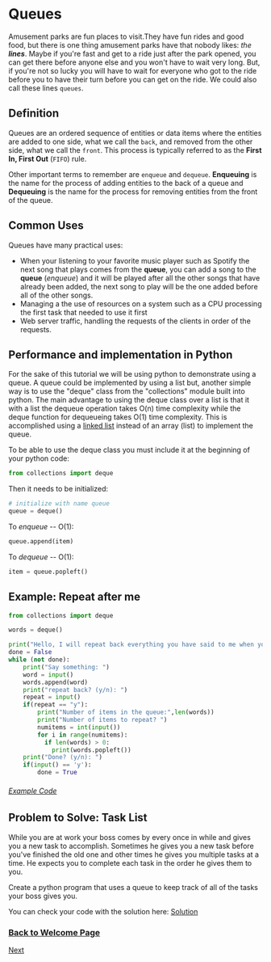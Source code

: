 # Queues
<!--Introduction-->
Amusement parks are fun places to visit.They have fun rides and good food, but there is one thing amusement parks have that nobody likes: _the **lines**_. Maybe if you're fast and get to a ride just after the park opened, you can get there before anyone else and you won't have to wait very long. But, if you're not so lucky you will have to wait for everyone who got to the ride before you to have their turn before you can get on the ride. We could also call these lines `queues`.

<!-- Definitions -->
## Definition

Queues are an ordered sequence of entities or data items where the entities are added to one side, what we call the `back`, and removed from the other side, what we call the `front`. This process is typically referred to as the **First In, First Out** (`FIFO`) rule.

Other important terms to remember are `enqueue` and `dequeue`. **Enqueuing** is the name for the process of adding entities to the back of a queue and **Dequeuing** is the name for the process for removing entities from the front of the queue.

<!-- Common uses -->
## Common Uses

Queues have many practical uses:

- When your listening to your favorite music player such as Spotify the next song that plays comes from the **queue**, you can add a song to the **queue** (_enqueue_) and it will be played after all the other songs that have already been added, the next song to play will be the one added before all of the other songs.
- Managing a the use of resources on a system such as a CPU processing the first task that needed to use it first
- Web server traffic, handling the requests of the clients in order of the requests.

## Performance and implementation in Python

For the sake of this tutorial we will be using python to demonstrate using a queue. A queue could be implemented by using a list but, another simple way is to use the "deque" class from the "collections" module built into python. The main advantage to using the deque class over a list is that it with a list the dequeue operation takes O(n) time complexity while the deque function for dequeueing takes O(1) time complexity. This is accomplished using a [linked list](2-topic.md) instead of an array (list) to implement the queue.

To be able to use the deque class you must include it at the beginning of your python code:

```python
from collections import deque
```

Then it needs to be initialized:

``` python
# initialize with name queue
queue = deque()
```

To _enqueue_ -- O(1):

``` python
queue.append(item)
```

To _dequeue_ -- O(1):

``` python
item = queue.popleft()
```

<!-- Example -->
## Example: Repeat after me

```python
from collections import deque

words = deque()

print("Hello, I will repeat back everything you have said to me when you tell me to!")
done = False
while (not done):
    print("Say something: ")
    word = input()
    words.append(word)
    print("repeat back? (y/n): ")
    repeat = input()
    if(repeat == "y"):
        print("Number of items in the queue:",len(words))
        print("Number of items to repeat? ")
        numitems = int(input())
        for i in range(numitems):
          if len(words) > 0:
            print(words.popleft())
    print("Done? (y/n): ")
    if(input() == 'y'):
        done = True
```

###### [Example Code](exampleQ.py)

<!-- Problem to Solve -->
## Problem to Solve: Task List

While you are at work your boss comes by every once in while and gives you a new task to accomplish. Sometimes he gives you a new task before you've finished the old one and other times he gives you multiple tasks at a time. He expects you to complete each task in the order he gives them to you.

Create a python program that uses a queue to keep track of all of the tasks your boss gives you.

<!-- Link to solution -->
You can check your code with the solution here: [Solution](tbd.py)

### [Back to Welcome Page](0-welcome.md)

[Next](2-topic.md)
